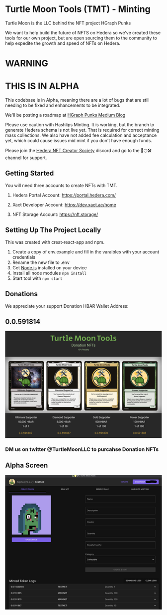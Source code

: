 # Turtle Moon Tools (TMT) - Minting

Turtle Moon is the LLC behind the NFT project HGraph Punks 

We want to help build the future of NFTS on Hedera so we've created these tools for our own project, but are open sourcing them to the community to help expedite the growth and speed of NFTs on Hedera. 

# WARNING
# THIS IS IN ALPHA

This codebase is in Alpha, meaning there are a lot of bugs that are still needing to be fixed and enhancements to be integrated. 

We'll be posting a roadmap at [HGraph Punks Medium Blog](https://hgraphpunks.medium.com)

Please use caution with Hashlips Minting. It is working, but the branch to generate Hedera schema is not live yet. That is required for correct minting mass collections. We also have not added fee calculation and acceptance yet, which could cause issues mid mint if you don't have enough funds. 

Please join the [Hedera NFT Creator Society](https://discord.gg/R4V2477Gqv) discord and go to the 🐢🌕🛠️ channel for support.

## Getting Started

You will need three accounts to create NFTs with TMT. 

1. Hedera Portal Account:
https://portal.hedera.com/

2. Xact Developer Account:
https://dev.xact.ac/home

3. NFT Storage Account:
https://nft.storage/

## Setting Up The Project Locally

This was created with creat-react-app and npm.

1. Create a copy of env.example and fill in the varaibles with your account credentials
2. Rename the new file to .env
3. Get [Node.js](https://nodejs.org/en/) installed on your device 
4. Install all node modules `npm install`
5. Start tool with `npm start`

## Donations

We appreciate your support
Donation HBAR Wallet Address:

## 0.0.591814

![ScreenShot](./src/assets/donation_image.png)
### DM us on twitter @TurtleMoonLLC to purcahse Donation NFTs


## Alpha Screen
![ScreenShot](./src/assets/demo_ss.png)
